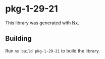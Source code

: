 # pkg-1-29-21

This library was generated with [Nx](https://nx.dev).

## Building

Run `nx build pkg-1-29-21` to build the library.
